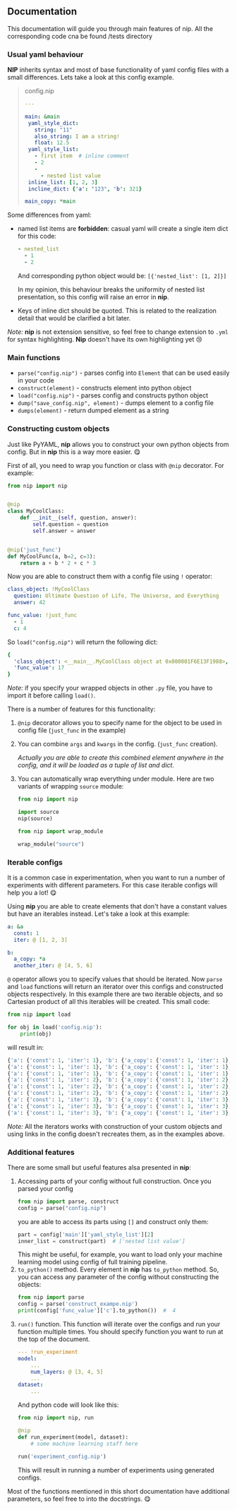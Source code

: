 Documentation
----
This documentation will guide you through main features of nip.
All the corresponding code cna be found /tests directory

### Usual yaml behaviour
**NIP** inherits syntax and most of base functionality of yaml config files with a small differences.
Lets take a look at this config example.
> config.nip
>```yaml
>---
>
>main: &main
>  yaml_style_dict:
>    string: "11"
>    also_string: I am a string!
>    float: 12.5
>  yaml_style_list:
>    - first item  # inline comment
>    - 2
>    -  
>      - nested list value
>  inline_list: [1, 2, 3]
>  incline_dict: {'a': "123", 'b': 321}
>
>main_copy: *main
>```

Some differences from yaml:
- named list items are **forbidden**: casual yaml will create a single item dict for this code:
    ```yaml
    - nested_list
      - 1
      - 2
    ```
  And corresponding python object would be: `[{'nested_list': [1, 2]}]`
  
  In my opinion, this behaviour breaks the uniformity of nested list presentation, so this config will raise an error in **nip**.

- Keys of inline dict should be quoted. This is related to the realization detail that would be clarified a bit later.

_Note:_ **nip** is not extension sensitive, so feel free to change extension to `.yml` for syntax highlighting. **Nip** doesn't have its own highlighting yet :cry: 

### Main functions
 
 - `parse("config.nip")` - parses config into `Element` that can be used easily in your code
 - `construct(element)` - constructs element into python object
 - `load("config.nip")` - parses config and constructs python object
 - `dump("save_config.nip", element)` - dumps element to a config file
 - `dumps(element)` - return dumped element as a string
 
### Constructing custom objects
Just like PyYAML, **nip** allows you to construct your own python objects from config. But in **nip** this is a way more easier. :yum:

First of all, you need to wrap you function or class with `@nip` decorator. For example:
```python
from nip import nip


@nip
class MyCoolClass:
    def __init__(self, question, answer):
        self.question = question
        self.answer = answer


@nip('just_func')
def MyCoolFunc(a, b=2, c=3):
    return a + b * 2 + c * 3
```

Now you are able to construct them with a config file using `!` operator:
```yaml
class_object: !MyCoolClass
  question: Ultimate Question of Life, The Universe, and Everything
  answer: 42

func_value: !just_func
  - 1
  c: 4
```
So `load("config.nip")` will return the following dict:
```yaml
{
  'class_object': <__main__.MyCoolClass object at 0x000001F6E13F1988>,
  'func_value': 17
}
```
_Note:_ if you specify your wrapped objects in other `.py` file, you have to import it before calling `load()`.


There is a number of features for this functionality:
1. `@nip` decorator allows you to specify name for the object to be used in config file (`just_func` in the example)
2. You can combine `args` and `kwargs` in the config. (`just_func` creation).

    _Actually you are able to create this combined element anywhere in the config, and it will be loaded as a tuple of list and dict._
3. You can  automatically wrap everything under module.
   Here are two variants of wrapping `source` module:
   ```python
   from nip import nip
   
   import source
   nip(source)
   ```
    ```python
    from nip import wrap_module
    
    wrap_module("source")
    ``` 

### Iterable configs
It is a common case in experimentation, when you want to run a number of experiments with different parameters.
For this case iterable configs will help you a lot! :yum:

Using **nip** you are able to create elements that don't have a constant values but have an iterables instead. Let's take a look at this example:
```yaml
a: &a
  const: 1
  iter: @ [1, 2, 3]

b:
  a_copy: *a
  another_iter: @ [4, 5, 6]
```
`@` operator allows you to specify values that should be iterated.
Now `parse` and `load` functions will return an iterator over this configs and constructed objects respectively.
In this example there are two iterable objects, and so Cartesian product of all this iterables will be created.
This small code:
```python
from nip import load

for obj in load('config.nip'):
    print(obj)
```
will result in:
```python
{'a': {'const': 1, 'iter': 1}, 'b': {'a_copy': {'const': 1, 'iter': 1}, 'another_iter': 4}}
{'a': {'const': 1, 'iter': 1}, 'b': {'a_copy': {'const': 1, 'iter': 1}, 'another_iter': 5}}
{'a': {'const': 1, 'iter': 1}, 'b': {'a_copy': {'const': 1, 'iter': 1}, 'another_iter': 6}}
{'a': {'const': 1, 'iter': 2}, 'b': {'a_copy': {'const': 1, 'iter': 2}, 'another_iter': 4}}
{'a': {'const': 1, 'iter': 2}, 'b': {'a_copy': {'const': 1, 'iter': 2}, 'another_iter': 5}}
{'a': {'const': 1, 'iter': 2}, 'b': {'a_copy': {'const': 1, 'iter': 2}, 'another_iter': 6}}
{'a': {'const': 1, 'iter': 3}, 'b': {'a_copy': {'const': 1, 'iter': 3}, 'another_iter': 4}}
{'a': {'const': 1, 'iter': 3}, 'b': {'a_copy': {'const': 1, 'iter': 3}, 'another_iter': 5}}
{'a': {'const': 1, 'iter': 3}, 'b': {'a_copy': {'const': 1, 'iter': 3}, 'another_iter': 6}}
```
_Note:_ All the iterators works with construction of your custom objects and using links in the config doesn't recreates them, as in the examples above.

### Additional features 
There are some small but useful features alsa presented in **nip**:
1. Accessing parts of your config without full construction. Once you parsed your config
   ```python
   from nip import parse, construct
   config = parse("config.nip")
   ```
    you are able to access its parts using `[]` and construct only them: 
    ```python
   part = config['main']['yaml_style_list'][2]
   inner_list = construct(part)  # ['nested list value']
    ```
   This might be useful, for example, you want to load only your machine learning model using config of full training pipeline.
2. `to_python()` method. Every element in **nip** has `to_python` method. So, you can access any parameter of the config without constructing the objects:
    ```python
    from nip import parse
    config = parse('construct_exampe.nip')
    print(config['func_value']['c'].to_python())  #  4
    ```
3. `run()` function. This function will iterate over the configs and run your function multiple times. You should specify function you want to run at the top of the document.
   ```yaml
   --- !run_experiment
   model:
       ...
       num_layers: @ [3, 4, 5]
       ...
   dataset:
       ...
   ```
   And python code will look like this:
   ```python
   from nip import nip, run
   
   @nip
   def run_experiment(model, dataset):
       # some machine learning staff here
   
   run('experiment_config.nip')
   ```
   This will result in running a number of experiments using generated configs. 


Most of the functions mentioned in this short documentation have additional parameters, so feel free to into the docstrings. :yum:
